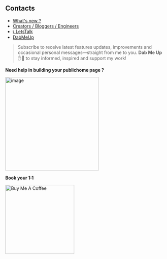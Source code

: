 ## Contacts
- [What's new ?](https://publichome.page/roadmap)
- [Creators / Bloggers / Engineers](https://topmate.io/ersandeep/1577413)
- [📞 LetsTalk](tel:+17816275377)
- [DabMeUp](self:subscribe,whatsapp:subscribe)
> Subscribe to receive latest features updates, improvements and occasional personal messages—straight from me to you. **Dab&nbsp;Me&nbsp;Up** ✋🤜 to stay informed, inspired and support my work!

[DabMeUp2]:# (self:subscribe,whatsapp:subscribe)

**Need help in building your publichome page ?**

  <a href="https://topmate.io/ersandeep/644263" target="_blank">
    <img width="294" alt="image" src="https://github.com/sandipsahoo2k2/my/assets/5547869/c86cbcfc-ae0e-4105-8dee-bb25b3e32a2c">
  </a>
  
  **Book your 1:1**
  
  <a href="https://buymeacoffee.com/publichomepage" target="_blank"><img src="https://cdn.buymeacoffee.com/buttons/v2/default-yellow.png" alt="Buy Me A Coffee" style="height: px !important;width: 217px !important;"></a>

